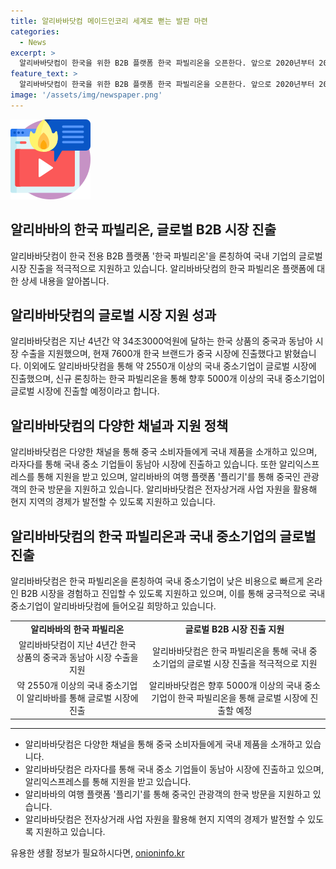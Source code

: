 ```yaml
---
title: 알리바바닷컴 메이드인코리 세계로 뻗는 발판 마련
categories:
  - News
excerpt: >
  알리바바닷컴이 한국을 위한 B2B 플랫폼 한국 파빌리온을 오픈한다. 앞으로 2020년부터 2023년까지 알리바바를 통해 34.3조원에 이르는 한국 제품이 아시아 시장에 판매될 예정이다. 이와 함께 K뷰티, K푸드뿐만 아니라 자동차 부품 등의 비소비재 제품도 포함돼 있어 글로벌 시장에서의 성장 잠재력이 높다. ‘한국 파빌리온’을 통해 앞으로 5000개 이상의 국내 중소기업이 글로벌 시장에 진출할 것으로 기대된다. 이는 한국 경제의 양방향 성장을 이끌어낼 것으로 예상된다.
feature_text: >
  알리바바닷컴이 한국을 위한 B2B 플랫폼 한국 파빌리온을 오픈한다. 앞으로 2020년부터 2023년까지 알리바바를 통해 34.3조원에 이르는 한국 제품이 아시아 시장에 판매될 예정이다. 이와 함께 K뷰티, K푸드뿐만 아니라 자동차 부품 등의 비소비재 제품도 포함돼 있어 글로벌 시장에서의 성장 잠재력이 높다. ‘한국 파빌리온’을 통해 앞으로 5000개 이상의 국내 중소기업이 글로벌 시장에 진출할 것으로 기대된다. 이는 한국 경제의 양방향 성장을 이끌어낼 것으로 예상된다.
image: '/assets/img/newspaper.png'
---
```


<p><img src="/assets/img/news.png" alt="rentncar 속보" /></p>

<h2 data-ke-size="size26">알리바바의 한국 파빌리온, 글로벌 B2B 시장 진출</h2>

<p data-ke-size="size16">알리바바닷컴이 한국 전용 B2B 플랫폼 '한국 파빌리온'을 론칭하여 국내 기업의 글로벌 시장 진출을 적극적으로 지원하고 있습니다. 알리바바닷컴의 한국 파빌리온 플랫폼에 대한 상세 내용을 알아봅니다.</p>

<h2 data-ke-size="size24">알리바바닷컴의 글로벌 시장 지원 성과</h2>

<p data-ke-size="size16">알리바바닷컴은 지난 4년간 약 34조3000억원에 달하는 한국 상품의 중국과 동남아 시장 수출을 지원했으며, 현재 7600개 한국 브랜드가 중국 시장에 진출했다고 밝혔습니다. 이외에도 알리바바닷컴을 통해 약 2550개 이상의 국내 중소기업이 글로벌 시장에 진출했으며, 신규 론칭하는 한국 파빌리온을 통해 향후 5000개 이상의 국내 중소기업이 글로벌 시장에 진출할 예정이라고 합니다.</p>

<h2 data-ke-size="size24">알리바바닷컴의 다양한 채널과 지원 정책</h2>

<p data-ke-size="size16">알리바바닷컴은 다양한 채널을 통해 중국 소비자들에게 국내 제품을 소개하고 있으며, 라자다를 통해 국내 중소 기업들이 동남아 시장에 진출하고 있습니다. 또한 알리익스프레스를 통해 지원을 받고 있으며, 알리바바의 여행 플랫폼 '플리기'를 통해 중국인 관광객의 한국 방문을 지원하고 있습니다. 알리바바닷컴은 전자상거래 사업 자원을 활용해 현지 지역의 경제가 발전할 수 있도록 지원하고 있습니다.</p>

<h2 data-ke-size="size24">알리바바닷컴의 한국 파빌리온과 국내 중소기업의 글로벌 진출</h2>

<p data-ke-size="size16">알리바바닷컴은 한국 파빌리온을 론칭하여 국내 중소기업이 낮은 비용으로 빠르게 온라인 B2B 시장을 경험하고 진입할 수 있도록 지원하고 있으며, 이를 통해 궁극적으로 국내 중소기업이 알리바바닷컴에 들어오길 희망하고 있습니다.</p>

<table>
    <tbody>
        <tr>
            <td style="text-align: center; height: 17px;"><b>알리바바의 한국 파빌리온</b></td>
            <td style="text-align: center; height: 17px;"><b>글로벌 B2B 시장 진출 지원</b></td>
        </tr>
        <tr>
            <td style="text-align: center; height: 17px;">알리바바닷컴이 지난 4년간 한국 상품의 중국과 동남아 시장 수출을 지원</td>
            <td style="text-align: center; height: 17px;">알리바바닷컴은 한국 파빌리온을 통해 국내 중소기업의 글로벌 시장 진출을 적극적으로 지원</td>
        </tr>
        <tr>
            <td style="text-align: center; height: 17px;">약 2550개 이상의 국내 중소기업이 알리바바를 통해 글로벌 시장에 진출</td>
            <td style="text-align: center; height: 17px;">알리바바닷컴은 향후 5000개 이상의 국내 중소기업이 한국 파빌리온을 통해 글로벌 시장에 진출할 예정</td>
        </tr>
    </tbody>
</table>

<hr>

<ul>
    <li>알리바바닷컴은 다양한 채널을 통해 중국 소비자들에게 국내 제품을 소개하고 있습니다.</li>
    <li>알리바바닷컴은 라자다를 통해 국내 중소 기업들이 동남아 시장에 진출하고 있으며, 알리익스프레스를 통해 지원을 받고 있습니다.</li>
    <li>알리바바의 여행 플랫폼 '플리기'를 통해 중국인 관광객의 한국 방문을 지원하고 있습니다.</li>
    <li>알리바바닷컴은 전자상거래 사업 자원을 활용해 현지 지역의 경제가 발전할 수 있도록 지원하고 있습니다.</li>
</ul>
유용한 생활 정보가 필요하시다면, <a href="https://onioninfo.kr" rel="dofollow">onioninfo.kr</a>


